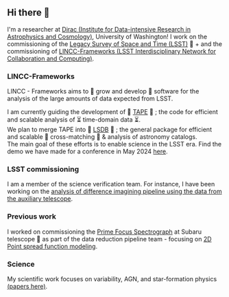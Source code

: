 ## Hi there 👋

I'm a researcher at [Dirac (Institute for Data-intensive Research in Astrophysics and Cosmology)](https://dirac.astro.washington.edu), University of Washington! I work on the commissioning of the [Legacy Survey of Space and Time (LSST)](https://www.lsst.org) 🔭  + and the commissioning of [LINCC-Frameworks (LSST Interdisciplinary Network for Collaboration and Computing)](https://lsstdiscoveryalliance.org/programs/lincc-frameworks/). 

### LINCC-Frameworks
LINCC - Frameworks aims to 🌱 grow and  develop 🌱 software for the analysis of the large amounts of data expected from LSST.

I am currently guiding the development of 🌱 [TAPE](https://github.com/lincc-frameworks/lsstseries) 🌱 ; the code for efficient and scalable analysis of :hourglass_flowing_sand: time-domain data :hourglass_flowing_sand:.  
We plan to merge TAPE into 🌱 [LSDB](https://github.com/astronomy-commons/lsdb) 🌱 ; the general package for efficient and scalable :dart: cross-matching :dart: & analysis of astronomy catalogs.  
The main goal of these efforts is to enable science in the LSST era. Find the demo we have made for a conference in May 2024 [here](https://github.com/dirac-institute/ZTF_FG_BoyajianSearch/blob/main/analysis/notebooks/tda-uw-demo/hrdiagram-timeseries-ztf-gaia.ipynb).

### LSST commissioning

I am a member of the science verification team. For instance, I have been working on the [analysis of difference imagining pipeline using the data from the auxiliary telescope](https://github.com/lsst-sitcom/notebooks_dia/blob/main/use_custom_APDB_for_auxtel.ipynb). 

### Previous work
I worked on commissioning the [Prime Focus Spectrograph](https://pfs.ipmu.jp) at Subaru telescope 🔭 as part of the data reduction pipeline team - focusing on [2D Point spread function modeling](https://github.com/Subaru-PFS/dev_2ddrp/tree/master/2d_PSF_code).

### Science
My scientific work focuses on variability, AGN, and star-formation physics [(papers here)](https://scholar.google.com/citations?user=KrPhRDoAAAAJ).

<!--
**nevencaplar/nevencaplar** is a ✨ _special_ ✨ repository because its `README.md` (this file) appears on your GitHub profile.

Here are some ideas to get you started:

- 🔭 I’m currently working on ...
- 🌱 I’m currently learning ...
- 👯 I’m looking to collaborate on ...
- 🤔 I’m looking for help with ...
- 💬 Ask me about ...
- 📫 How to reach me: ...
- 😄 Pronouns: ...
- ⚡ Fun fact: ...
-->

